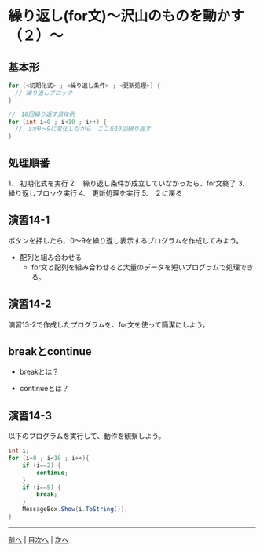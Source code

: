 # 繰り返し(for文)～沢山のものを動かす（２）～

## 基本形

```cs
for (<初期化式> ; <繰り返し条件> ; <更新処理>) {
  // 繰り返しブロック
}

//　10回繰り返す具体例
for (int i=0 ; i<10 ; i++) {
  //　iが0～9に変化しながら、ここを10回繰り返す
}
```

## 処理順番
1.　初期化式を実行
2.　繰り返し条件が成立していなかったら、for文終了
3.　繰り返しブロック実行
4.　更新処理を実行
5.　２に戻る

## 演習14-1
ボタンを押したら、0～9を繰り返し表示するプログラムを作成してみよう。

- 配列と組み合わせる
  - for文と配列を組み合わせると大量のデータを短いプログラムで処理できる。

## 演習14-2
演習13-2で作成したプログラムを、for文を使って簡潔にしよう。

## breakとcontinue
- breakとは？

- continueとは？

## 演習14-3
以下のプログラムを実行して、動作を観察しよう。

```cs
int i;
for (i=0 ; i<10 ; i++){
    if (i==2) {
        continue;
    }
    if (i==5) {
        break;
    }
    MessageBox.Show(i.ToString());
}
```

---

[前へ](13.md) | [目次へ](README.md#%E7%9B%AE%E6%AC%A1) | [次へ](15.md)
